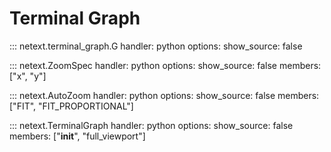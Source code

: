 # Terminal Graph

::: netext.terminal_graph.G
    handler: python
    options:
      show_source: false

::: netext.ZoomSpec
    handler: python
    options:
      show_source: false
      members: ["x", "y"]

::: netext.AutoZoom
    handler: python
    options:
      show_source: false
      members: ["FIT", "FIT_PROPORTIONAL"]


::: netext.TerminalGraph
    handler: python
    options:
      show_source: false
      members: ["__init__", "full_viewport"]
